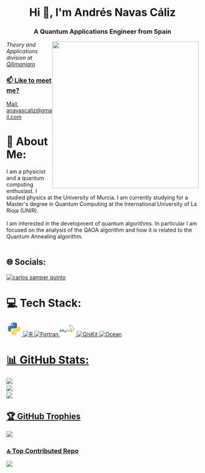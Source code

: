 <h1 align="center">Hi 👋, I'm Andrés Navas Cáliz</h1>
<h3 align="center">A Quantum Applications Engineer from Spain</h3>

<img align='right' src="https://media.giphy.com/media/jdPMeyv9rn0hZHh8n9/giphy.gif" width="384" height="384">
<p><em> Theory and Applications division at <a href="https://www.qilimanjaro.tech/"> Qilimanjaro
</em></p>
  


### 📫 Like to meet me?
Mail: anavascaliz@gmail.com

# 💫 About Me:
I am a physicist and a quantum computing enthusiast. I studied physics at the University of Murcia. I am currently studying for a Master's degree in Quantum Computing at the International University of La Rioja (UNIR). <br><br>I am interested in the development of quantum algorithms. In particular I am focused on the analysis of the QAOA algorithm and how it is related to the Quantum Annealing algorithm. <br><br>


## 🌐 Socials:
<p align="left">
<a href="https://linkedin.com/in/andresnavascaliz" target="blank"><img align="center" src="https://raw.githubusercontent.com/rahuldkjain/github-profile-readme-generator/master/src/images/icons/Social/linked-in-alt.svg" alt="carlos samper quinto" height="30" width="40" /></a>
</p>

# 💻 Tech Stack:
<p align="left">
<a href="https://www.python.org" target="_blank" rel="noreferrer"> <img src="https://raw.githubusercontent.com/devicons/devicon/master/icons/python/python-original.svg" alt="python" width="40" height="40"/> 
<a href="https://www.r-project.org/" target="_blank" rel="noreferrer"> <img src="https://www.r-project.org/logo/Rlogo.png" alt="R" width="40" height="40"/>
<a href="https://gcc.gnu.org/fortran/" target="_blank" rel="noreferrer"> <img src="https://upload.wikimedia.org/wikipedia/commons/b/b8/Fortran_logo.svg" alt="Fortran" width="40" height="40"/>  
<a href="https://www.mysql.com/" target="_blank" rel="noreferrer"> <img src="https://raw.githubusercontent.com/devicons/devicon/master/icons/mysql/mysql-original-wordmark.svg" alt="mysql" width="40" height="40"/>
<a href="https://qiskit.org/textbook/preface.html" target="_blank" rel="noreferrer"> <img src="https://upload.wikimedia.org/wikipedia/commons/5/51/Qiskit-Logo.svg" alt="QisKit" width="40" height="40"/>
<a href="https://docs.ocean.dwavesys.com/en/stable/#" target="_blank" rel="noreferrer"> <img src="https://companieslogo.com/img/orig/QBTS-dfc9fb9b.png?t=1666164742" alt="Ocean" width="40" height="40"/>
</p>

# 📊 GitHub Stats:
![](https://github-readme-stats.vercel.app/api?username=anavasca&theme=city_light&hide_border=false&include_all_commits=true&count_private=true)<br/>
![](https://github-readme-streak-stats.herokuapp.com/?user=anavasca&theme=city_light&hide_border=false)<br/>
![](https://github-readme-stats.vercel.app/api/top-langs/?username=anavasca&theme=city_light&hide_border=false&include_all_commits=true&count_private=true&layout=compact)

## 🏆 GitHub Trophies
![](https://github-profile-trophy.vercel.app/?username=anavasca&theme=oldie&no-frame=false&no-bg=false&margin-w=4)

### 🔝 Top Contributed Repo
![](https://github-contributor-stats.vercel.app/api?username=anavasca&limit=5&theme=juicyfresh&combine_all_yearly_contributions=true)




